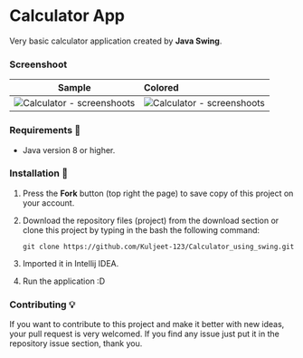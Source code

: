﻿# Calculator App
Very basic calculator application created by **Java Swing**. 

### Screenshoot
Sample           |   Colored
:---------------------:|:-----------------
![Calculator - screenshoots](screenshots/sample_calculator.jpg) | ![Calculator - screenshoots](screenshots/colored_calculator.jpg)

### Requirements 🔧
* Java version 8 or higher.

### Installation 🔌
1. Press the **Fork** button (top right the page) to save copy of this project on your account.

2. Download the repository files (project) from the download section or clone this project by typing in the bash the following command:

       git clone https://github.com/Kuljeet-123/Calculator_using_swing.git
3. Imported it in Intellij IDEA.
4. Run the application :D

### Contributing 💡
If you want to contribute to this project and make it better with new ideas, your pull request is very welcomed.
If you find any issue just put it in the repository issue section, thank you.
